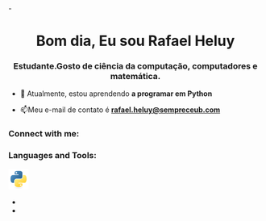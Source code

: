 -<h1 align="center">Bom dia, Eu sou Rafael Heluy</h1>
<h3 align="center"> Estudante.Gosto de ciência da computação, computadores e matemática. </h3>

- 🌱 Atualmente, estou aprendendo **a programar em Python**

- 📫Meu e-mail de contato é **rafael.heluy@sempreceub.com**

<h3 align="left">Connect with me:</h3>
<p align="left">
</p>

<h3 align="left">Languages and Tools:</h3>
<p align="left"> <a href="https://www.python.org" target="_blank" rel="noreferrer"> <img src="https://raw.githubusercontent.com/devicons/devicon/master/icons/python/python-original.svg" alt="python" width="40" height="40"/> </a> </p>

-
-
<!---

-  👋 Hi, I’m @RafaelHeluy
- 👀 I’m interested in ...
- 🌱 I’m currently learning ...
- 💞️ I’m looking to collaborate on ...
- 📫 How to reach me ...
- 😄 Pronouns: ...
- ⚡ Fun fact: ...


RafaelHeluy/RafaelHeluy is a ✨ special ✨ repository because its `README.md` (this file) appears on your GitHub profile.
You can click the Preview link to take a look at your changes.
--->
